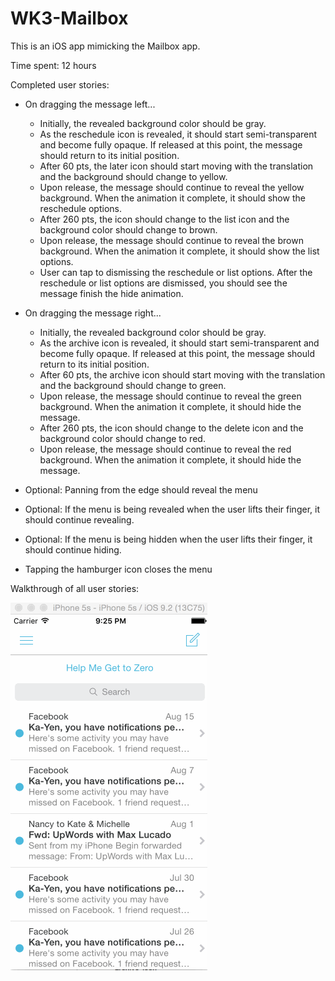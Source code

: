 # WK3-Mailbox

This is an iOS app mimicking the Mailbox app.

Time spent: 12 hours

Completed user stories:

- On dragging the message left...
  - Initially, the revealed background color should be gray.
  - As the reschedule icon is revealed, it should start semi-transparent and become fully opaque. If released at this point, the message should return to its initial position.
  - After 60 pts, the later icon should start moving with the translation and the background should change to yellow.
  - Upon release, the message should continue to reveal the yellow background. When the animation it complete, it should show the reschedule options.
  - After 260 pts, the icon should change to the list icon and the background color should change to brown.
  - Upon release, the message should continue to reveal the brown background. When the animation it complete, it should show the list options.
  - User can tap to dismissing the reschedule or list options. After the reschedule or list options are dismissed, you should see the message finish the hide animation.

- On dragging the message right...
  - Initially, the revealed background color should be gray.
  - As the archive icon is revealed, it should start semi-transparent and become fully opaque. If released at this point, the message should return to its initial position.
  - After 60 pts, the archive icon should start moving with the translation and the background should change to green.
  - Upon release, the message should continue to reveal the green background. When the animation it complete, it should hide the message.
  - After 260 pts, the icon should change to the delete icon and the background color should change to red.
  - Upon release, the message should continue to reveal the red background. When the animation it complete, it should hide the message.

- Optional: Panning from the edge should reveal the menu
- Optional: If the menu is being revealed when the user lifts their finger, it should continue revealing.
- Optional: If the menu is being hidden when the user lifts their finger, it should continue hiding.
- Tapping the hamburger icon closes the menu

Walkthrough of all user stories:

![Demo](Demo.gif)
